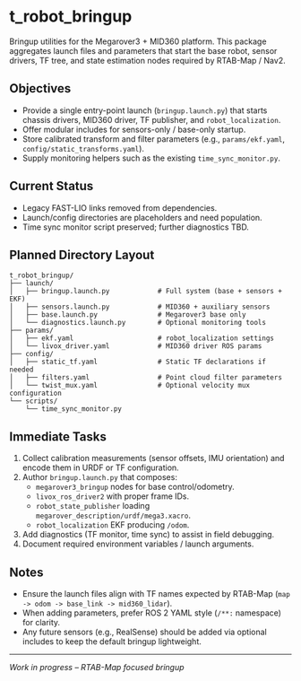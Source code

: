 # t_robot_bringup

Bringup utilities for the Megarover3 + MID360 platform. This package aggregates launch files and parameters that start the base robot, sensor drivers, TF tree, and state estimation nodes required by RTAB-Map / Nav2.

## Objectives
- Provide a single entry-point launch (`bringup.launch.py`) that starts chassis drivers, MID360 driver, TF publisher, and `robot_localization`.
- Offer modular includes for sensors-only / base-only startup.
- Store calibrated transform and filter parameters (e.g., `params/ekf.yaml`, `config/static_transforms.yaml`).
- Supply monitoring helpers such as the existing `time_sync_monitor.py`.

## Current Status
- Legacy FAST-LIO links removed from dependencies.
- Launch/config directories are placeholders and need population.
- Time sync monitor script preserved; further diagnostics TBD.

## Planned Directory Layout
```
t_robot_bringup/
├── launch/
│   ├── bringup.launch.py            # Full system (base + sensors + EKF)
│   ├── sensors.launch.py            # MID360 + auxiliary sensors
│   ├── base.launch.py               # Megarover3 base only
│   └── diagnostics.launch.py        # Optional monitoring tools
├── params/
│   ├── ekf.yaml                     # robot_localization settings
│   └── livox_driver.yaml            # MID360 driver ROS params
├── config/
│   ├── static_tf.yaml               # Static TF declarations if needed
│   ├── filters.yaml                 # Point cloud filter parameters
│   └── twist_mux.yaml               # Optional velocity mux configuration
└── scripts/
    └── time_sync_monitor.py
```

## Immediate Tasks
1. Collect calibration measurements (sensor offsets, IMU orientation) and encode them in URDF or TF configuration.
2. Author `bringup.launch.py` that composes:
   - `megarover3_bringup` nodes for base control/odometry.
   - `livox_ros_driver2` with proper frame IDs.
   - `robot_state_publisher` loading `megarover_description/urdf/mega3.xacro`.
   - `robot_localization` EKF producing `/odom`.
3. Add diagnostics (TF monitor, time sync) to assist in field debugging.
4. Document required environment variables / launch arguments.

## Notes
- Ensure the launch files align with TF names expected by RTAB-Map (`map -> odom -> base_link -> mid360_lidar`).
- When adding parameters, prefer ROS 2 YAML style (`/**:` namespace) for clarity.
- Any future sensors (e.g., RealSense) should be added via optional includes to keep the default bringup lightweight.

---
*Work in progress – RTAB-Map focused bringup*
